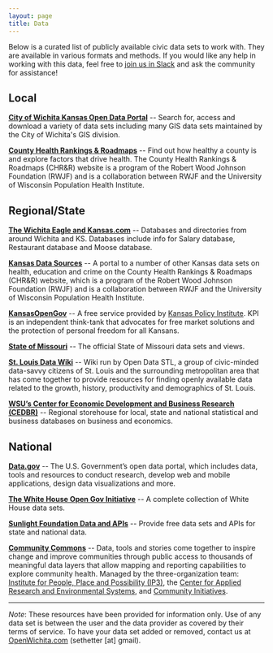 ```yaml
---
layout: page
title: Data
---
```


Below is a curated list of publicly available civic data sets to work with. They
are available in various formats and methods. If you would like any help in
working with this data, feel free to [join us in
Slack](https://openwichita-slack.herokuapp.com) and ask the community for
assistance!

## Local

**[City of Wichita Kansas Open Data
Portal](http://portalnew.wichitagis.opendata.arcgis.com/)** -- Search for,
access and download a variety of data sets including many GIS data sets
maintained by the City of Wichita's GIS division.

**[County Health Rankings &
Roadmaps](http://www.countyhealthrankings.org/app/kansas/2015/overview)** --
Find out how healthy a county is and explore factors that drive health. The
County Health Rankings & Roadmaps (CHR&R) website is a program of the Robert
Wood Johnson Foundation (RWJF) and is a collaboration between RWJF and the
University of Wisconsin Population Health Institute.

## Regional/State

**[The Wichita Eagle and
Kansas.com](http://kansas.com/site-services/databases)** -- Databases and
directories from around Wichita and KS. Databases include info for Salary
database, Restaurant database and Moose database.

**[Kansas Data
Sources](http://www.countyhealthrankings.org/using-the-rankings-data/finding-more-data/kansas)**
-- A portal to a number of other Kansas data sets on health, education and crime
on the County Health Rankings & Roadmaps (CHR&R) website, which is a program of
the Robert Wood Johnson Foundation (RWJF) and is a collaboration between RWJF
and the University of Wisconsin Population Health Institute. 

**[KansasOpenGov](http://www.kansasopengov.org/)** -- A free service provided by
[Kansas Policy Institute](http://www.kansaspolicy.org/).  KPI is an independent
think-tank that advocates for free market solutions and the protection of
personal freedom for all Kansans.

**[State of Missouri](https://data.mo.gov/)** -- The official State of Missouri
data sets and views.

**[St. Louis Data Wiki](http://opendatastl.org/wiki/Main_Page)** -- Wiki run by
Open Data STL, a group of civic-minded data-savvy citizens of St. Louis and the
surrounding metropolitan area that has come together to provide resources for
finding openly available data related to the growth, history, productivity and
demographics of St. Louis.

**[WSU’s Center for Economic Development and Business Research
(CEDBR)](http://www.cedbr.org/index.php?option=com_content&view=article&id=719&Itemid=77)**
-- Regional storehouse for local, state and national statistical and business
databases on business and economics.

## National

**[Data.gov](http://data.gov/)** -- The U.S. Government’s open data portal,
which includes data, tools and resources to conduct research, develop web and
mobile applications, design data visualizations and more.

**[The White House Open Gov Initiative](https://open.whitehouse.gov/)** --  A
complete collection of White House data sets.

**[Sunlight Foundation Data and APIs](http://sunlightfoundation.com/api/)** --
Provide free data sets and APIs for state and national data.

**[Community Commons](http://www.communitycommons.org/maps-data/)** -- Data,
tools and stories come together to inspire change and improve communities
through public access to thousands of meaningful data layers that allow mapping
and reporting capabilities to explore community health. Managed by the
three-organization team: [Institute for People, Place and Possibility
(IP3)](http://www.i-p3.org/), the [Center for Applied Research and Environmental
Systems](http://www.cares.missouri.edu/), and [Community
Initiatives](http://www.communityinitiatives.com/). 

---

_Note_: These resources have been provided for information only. Use of any data
set is between the user and the data provider as covered by their terms of
service. To have your data set added or removed, contact us at <a
href="/web/20160224021449/http://openwichita.com/">OpenWichita.com</a>
(sethetter [at] gmail).</p>
